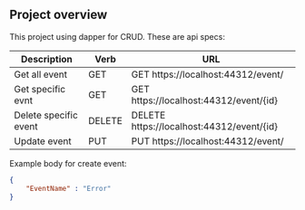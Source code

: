 
## Project overview

This project using dapper for CRUD.
These are api specs:

|Description|Verb|URL|
|----|----|----|
|Get all event|GET|GET https://localhost:44312/event/|
|Get specific evnt|GET|GET https://localhost:44312/event/{id}|
|Delete specific event|DELETE|DELETE https://localhost:44312/event/{id}|
|Update event|PUT|PUT https://localhost:44312/event/|

Example body for create event:

```json
{
	"EventName" : "Error"
}
```
